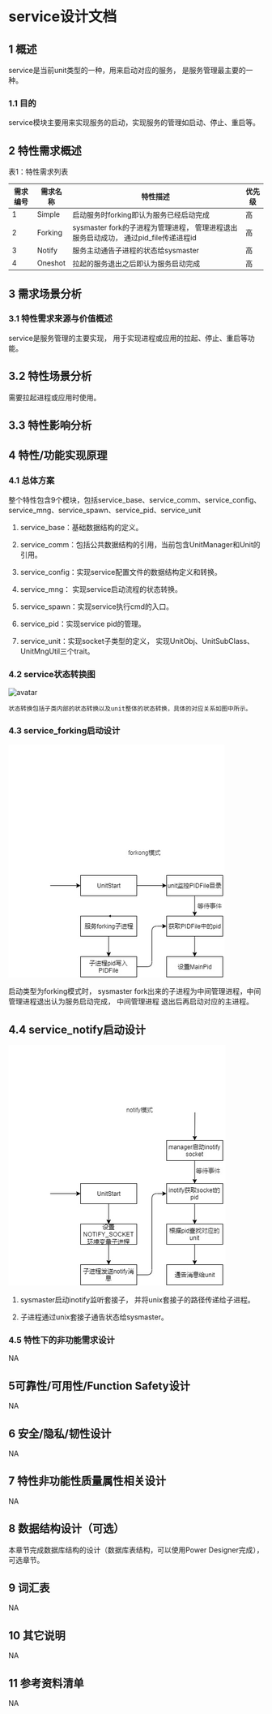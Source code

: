 # service设计文档

## 1    概述

service是当前unit类型的一种，用来启动对应的服务， 是服务管理最主要的一种。

### 1.1    目的

service模块主要用来实现服务的启动，实现服务的管理如启动、停止、重启等。

## 2    特性需求概述

表1：特性需求列表

| 需求编号 | 需求名称           | 特性描述                                                                                          | 优先级 |
| -------- | ------------------ | ------------------------------------------------------------------------------------------------- | ------ |
| 1        | Simple     | 启动服务时forking即认为服务已经启动完成 | 高     |
| 2        | Forking  | sysmaster fork的子进程为管理进程， 管理进程退出服务启动成功， 通过pid_file传递进程id                                                    | 高     |
| 3        | Notify | 服务主动通告子进程的状态给sysmaster                                  | 高     |
| 4        | Oneshot | 拉起的服务退出之后即认为服务启动完成                                   | 高     |

## 3    需求场景分析

### 3.1    特性需求来源与价值概述

service是服务管理的主要实现， 用于实现进程或应用的拉起、停止、重启等功能。

## 3.2    特性场景分析

需要拉起进程或应用时使用。

## 3.3    特性影响分析

## 4    特性/功能实现原理

### 4.1    总体方案

整个特性包含9个模块，包括service_base、service_comm、service_config、service_mng、service_spawn、service_pid、service_unit

1. service_base：基础数据结构的定义。

2. service_comm：包括公共数据结构的引用，当前包含UnitManager和Unit的引用。

3. service_config：实现service配置文件的数据结构定义和转换。

4. service_mng： 实现service启动流程的状态转换。

5. service_spawn：实现service执行cmd的入口。

6. service_pid：实现service pid的管理。

7. service_unit：实现socket子类型的定义， 实现UnitObj、UnitSubClass、UnitMngUtil三个trait。

### 4.2    service状态转换图

 ![avatar](../res/servcie_state_trans.jpg)

    状态转换包括子类内部的状态转换以及unit整体的状态转换，具体的对应关系如图中所示。

### 4.3    service_forking启动设计

 ![avatar](../res/service_forking.jpg)

启动类型为forking模式时， sysmaster fork出来的子进程为中间管理进程，中间管理进程退出认为服务启动完成， 中间管理进程
退出后再启动对应的主进程。

## 4.4    service_notify启动设计

 ![avatar](../res/service_notify.jpg)

1. sysmaster启动inotify监听套接子， 并将unix套接子的路径传递给子进程。

2. 子进程通过unix套接子通告状态给sysmaster。

### 4.5    特性下的非功能需求设计

NA

## 5可靠性/可用性/Function Safety设计

NA

## 6    安全/隐私/韧性设计

NA

## 7    特性非功能性质量属性相关设计

NA

## 8    数据结构设计（可选）

本章节完成数据库结构的设计（数据库表结构，可以使用Power Designer完成），可选章节。

## 9    词汇表

NA

## 10   其它说明

NA

## 11   参考资料清单

NA
